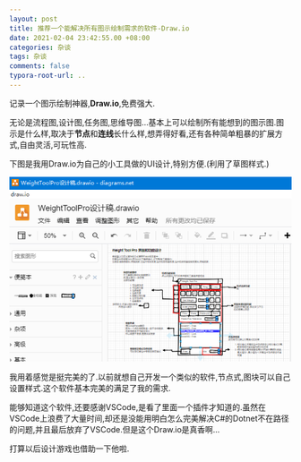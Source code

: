 ```yaml
---
layout: post
title: 推荐一个能解决所有图示绘制需求的软件-Draw.io
date: 2021-02-04 23:42:55.00 +08:00
categories: 杂谈
tags: 杂谈
comments: false
typora-root-url: ..
---
```




记录一个图示绘制神器,**Draw.io**,免费强大.

无论是流程图,设计图,任务图,思维导图...基本上可以绘制所有能想到的图示图.图示是什么样,取决于**节点**和**连线**长什么样,想弄得好看,还有各种简单粗暴的扩展方式,自由灵活,可玩性高.

下图是我用Draw.io为自己的小工具做的UI设计,特别方便.(利用了草图样式.)

![image-20210204234748859](/assets-images/2021-02-04-杂谈-推荐一个能解决所有图示绘制需求的软件-Draw.io-imgs/image-20210204234748859.png)

我用着感觉是挺完美的了.以前就想自己开发一个类似的软件,节点式,图块可以自己设置样式.这个软件基本完美的满足了我的需求.

能够知道这个软件,还要感谢VSCode,是看了里面一个插件才知道的.虽然在VSCode上浪费了大量时间,却还是没能用明白怎么完美解决C#的Dotnet不在路径的问题,并且最后放弃了VSCode.但是这个Draw.io是真香啊...

打算以后设计游戏也借助一下他啦.